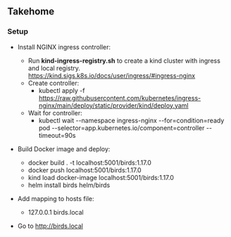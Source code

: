 ## Takehome

### Setup
- Install NGINX ingress controller:
  - Run **kind-ingress-registry.sh** to create a kind cluster with ingress and local registry. https://kind.sigs.k8s.io/docs/user/ingress/#ingress-nginx
  - Create controller:
    - kubectl apply -f https://raw.githubusercontent.com/kubernetes/ingress-nginx/main/deploy/static/provider/kind/deploy.yaml
  - Wait for controller:
    - kubectl wait --namespace ingress-nginx --for=condition=ready pod --selector=app.kubernetes.io/component=controller --timeout=90s
- Build Docker image and deploy:
  - docker build . -t localhost:5001/birds:1.17.0
  - docker push localhost:5001/birds:1.17.0 
  - kind load docker-image localhost:5001/birds:1.17.0
  - helm install birds helm/birds

- Add mapping to hosts file:
  - 127.0.0.1 birds.local
- Go to http://birds.local